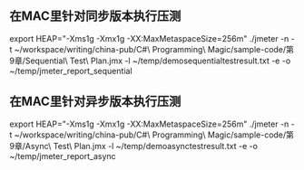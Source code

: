 ## 在MAC里针对同步版本执行压测
export HEAP="-Xms1g -Xmx1g -XX:MaxMetaspaceSize=256m"
./jmeter -n -t ~/workspace/writing/china-pub/C#\ Programming\ Magic/sample-code/第9章/Sequential\ Test\ Plan.jmx -l ~/temp/demosequentialtestresult.txt -e -o ~/temp/jmeter_report_sequential

## 在MAC里针对异步版本执行压测
export HEAP="-Xms1g -Xmx1g -XX:MaxMetaspaceSize=256m"
./jmeter -n -t ~/workspace/writing/china-pub/C#\ Programming\ Magic/sample-code/第9章/Async\ Test\ Plan.jmx -l ~/temp/demoasynctestresult.txt -e -o ~/temp/jmeter_report_async